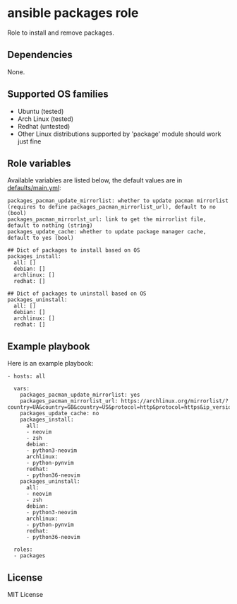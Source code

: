 # ansible packages role

Role to install and remove packages.

## Dependencies

None.

## Supported OS families

- Ubuntu (tested)
- Arch Linux (tested)
- Redhat (untested)
- Other Linux distributions supported by 'package' module should work just fine

## Role variables

Available variables are listed below, the default values are in [defaults/main.yml](./defaults/main.yml):
```
packages_pacman_update_mirrorlist: whether to update pacman mirrorlist (requires to define packages_pacman_mirrorlist_url), default to no (bool)
packages_pacman_mirrorlst_url: link to get the mirrorlist file, default to nothing (string)
packages_update_cache: whether to update package manager cache, default to yes (bool)

## Dict of packages to install based on OS
packages_install:
  all: []
  debian: []
  archlinux: []
  redhat: []

## Dict of packages to uninstall based on OS
packages_uninstall:
  all: []
  debian: []
  archlinux: []
  redhat: []
```

## Example playbook

Here is an example playbook:
```
- hosts: all

  vars:
    packages_pacman_update_mirrorlist: yes
    packages_pacman_mirrorlist_url: https://archlinux.org/mirrorlist/?country=UA&country=GB&country=US&protocol=http&protocol=https&ip_version=4
    packages_update_cache: no
    packages_install:
      all:
      - neovim
      - zsh
      debian:
      - python3-neovim
      archlinux:
      - python-pynvim
      redhat:
      - python36-neovim
    packages_uninstall:
      all:
      - neovim
      - zsh
      debian:
      - python3-neovim
      archlinux:
      - python-pynvim
      redhat:
      - python36-neovim

  roles:
  - packages
```

## License

MIT License

